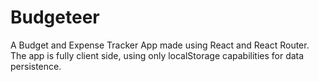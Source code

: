 # Budgeteer

A Budget and Expense Tracker App made using React and React Router. The app is fully client side, using only localStorage capabilities for data persistence.